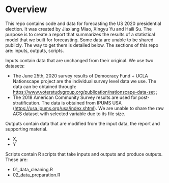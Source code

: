 # Overview

This repo contains code and data for forecasting the US 2020 presidential election. It was created by Jiaxiang Miao, Xingyu Yu and Haili Su. The purpose is to create a report that summarizes the results of a statistical model that we built for forecasting. Some data are unable to be shared publicly. The way to get them is detailed below. The sections of this repo are: inputs, outputs, scripts.

Inputs contain data that are unchanged from their original. We use two datasets: 

- The June 25th, 2020 survey results of Democracy Fund + UCLA Nationscape project are the individual survey level data we use. The data can be obtained through: https://www.voterstudygroup.org/publication/nationscape-data-set ;
- The 2018 American Community Survey results are used for post-stratification. The data is obtained from IPUMS USA (https://usa.ipums.org/usa/index.shtml). We are unable to share the raw ACS dataset with selected variable due to its file size. 

Outputs contain data that are modified from the input data, the report and supporting material.

- X, 
- Y

Scripts contain R scripts that take inputs and outputs and produce outputs. These are:

- 01_data_cleaning.R
- 02_data_preparation.R




